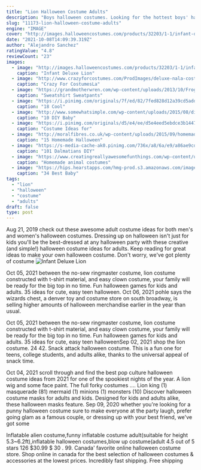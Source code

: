 ```yaml
---
title: "Lion Halloween Costume Adults"
description: "Boys halloween costumes. Looking for the hottest boys' halloween costumes? we offer current boys costume favorites like superheros and popular characters like bonnie and foxy from five nights at"
slug: "11173-lion-halloween-costume-adults"
engine: "IMAGE"
cover: "http://images.halloweencostumes.com/products/32203/1-1/infant-deluxe-lion-costume.jpg"
date: "2021-10-08T14:09:39.319Z"
author: "Alejandro Sanchez"
ratingValue: "4.8"
reviewCount: "23"
images:
  - image: "http://images.halloweencostumes.com/products/32203/1-1/infant-deluxe-lion-costume.jpg"
    caption: "Infant Deluxe Lion"
  - image: "http://www.crazyforcostumes.com/ProdImages/deluxe-nala-costume-1510.jpg"
    caption: "Crazy For CostumesLa"
  - image: "https://grandmotherwren.com/wp-content/uploads/2013/10/Froggy_Costume.jpg"
    caption: "Sweatshirt Sweatpants"
  - image: "https://i.pinimg.com/originals/7f/ed/82/7fed828d12a39cd5addc36925f2c4b6f.jpg"
    caption: "18 Cool"
  - image: "http://www.somewhatsimple.com/wp-content/uploads/2015/08/diy-baby-costumes5.jpg"
    caption: "10 DIY Baby"
  - image: "https://i.pinimg.com/originals/d5/e4/ee/d5e4eed5ebdce3b1447b0268a0a88cff.png"
    caption: "Costume Ideas for"
  - image: "http://moralfibres.co.uk/wp-content/uploads/2015/09/homemade-halloween-costumes.jpg"
    caption: "15 Homemade Halloween"
  - image: "https://s-media-cache-ak0.pinimg.com/736x/a8/6a/e9/a86ae9cdeb21509ee3541ba73939a17b.jpg"
    caption: "101 Dalmatians DIY"
  - image: "https://www.creatingreallyawesomefunthings.com/wp-content/uploads/2014/06/ANIMAL-COSTUMES.png"
    caption: "Homemade animal costumes"
  - image: "https://hips.hearstapps.com/hmg-prod.s3.amazonaws.com/images/old-lady-baby-sister-costumes-1536848842.jpg?crop=0.670xw:1.00xh;0.128xw,0&resize=480:*"
    caption: "34 Best Baby"
tags:
  - "lion"
  - "halloween"
  - "costume"
  - "adults"
draft: false
type: post
---
```


Aug 21, 2019 check out these awesome adult costume ideas for both men's and women's halloween costumes. Dressing up on halloween isn't just for kids  you'll be the best-dressed at any halloween party with these creative (and simple!) halloween costume ideas for adults. Keep reading for great ideas to make your own halloween costume. Don't worry, we've got plenty of costume
![Infant Deluxe Lion](http://images.halloweencostumes.com/products/32203/1-1/infant-deluxe-lion-costume.jpg "Infant Deluxe Lion")

Oct 05, 2021 between the no-sew ringmaster costume, lion costume constructed with t-shirt material, and easy clown costume, your family will be ready for the big top in no time.  Fun halloween games for kids and adults. 35 ideas for cute, easy teen halloween. Oct 06, 2021 pohle says the wizards chest, a denver toy and costume store on south broadway, is selling higher amounts of halloween merchandise earlier in the year than usual.
<!--inArticleAds-->

<!--galleryOne-->

Oct 05, 2021 between the no-sew ringmaster costume, lion costume constructed with t-shirt material, and easy clown costume, your family will be ready for the big top in no time.  Fun halloween games for kids and adults. 35 ideas for cute, easy teen halloweenSep 02, 2021 shop the lion costume. 24  42.  Snack attack halloween costume. This is a fun one for teens, college students, and adults alike, thanks to the universal appeal of snack time.
<!--inArticleAds-->

<!--galleryTwo-->

Oct 04, 2021 scroll through and find the best pop culture halloween costume ideas from 2021 for one of the spookiest nights of the year.  A lion wig and some face paint. The full forky costumes .... Lion king (1) masquerade (81) mermaid (1) minions (1) monsters (10)  Discover halloween costume masks for adults and kids. Designed for kids and adults alike, these halloween masks feature. Sep 09, 2020 whether you're looking for a punny halloween costume sure to make everyone at the party laugh, prefer going glam as a famous couple, or dressing up with your best friend, we've got some
<!--galleryThree-->

Inflatable alien costume,funny inflatable costume adult(suitable for height 5.3~6.2ft),inflatable halloween costumes,blow up costume(adult 4.5 out of 5 stars 126 $30.99 $ 30 . 99. Canada' favorite online halloween costume store. Shop online in canada for the best selection of halloween costumes & accessories at the lowest prices. Incredibly fast shipping. Free shipping
